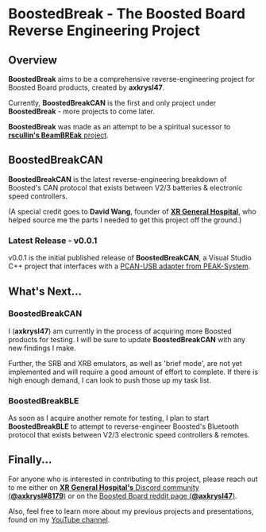 # __BoostedBreak__ - The Boosted Board Reverse Engineering Project 
## Overview
__BoostedBreak__ aims to be a comprehensive reverse-engineering project for Boosted Board products, created by __axkrysl47__.

Currently, __BoostedBreakCAN__ is the first and only project under __BoostedBreak__ - more projects to come later.

__BoostedBreak__ was made as an attempt to be a spiritual sucessor to [__rscullin's BeamBREak__ project](https://beambreak.org/).

## __BoostedBreakCAN__

__BoostedBreakCAN__ is the latest reverse-engineering breakdown of Boosted's CAN protocol that exists between V2/3 batteries & electronic speed controllers.

(A special credit goes to __David Wang__, founder of [__XR General Hospital__](https://www.xrgeneralhospital.com/), who helped source me the parts I needed to get this project off the ground.)

### Latest Release - v0.0.1
v0.0.1 is the initial published release of __BoostedBreakCAN__, a Visual Studio C++ project that interfaces with a [PCAN-USB adapter from PEAK-System](https://www.peak-system.com/PCAN-USB.199.0.html?&L=1).

## What's Next...

### __BoostedBreakCAN__

I (__axkrysl47__) am currently in the process of acquiring more Boosted products for testing. I will be sure to update __BoostedBreakCAN__ with any new findings I make.

Further, the SRB and XRB emulators, as well as 'brief mode', are not yet implemented and will require a good amount of effort to complete. If there is high enough demand, I can look to push those up my task list.

### __BoostedBreakBLE__

As soon as I acquire another remote for testing, I plan to start __BoostedBreakBLE__ to attempt to reverse-engineer Boosted's Bluetooth protocol that exists between V2/3 electronic speed controllers & remotes.

## Finally...

For anyone who is interested in contributing to this project, please reach out to me either on [__XR General Hospital's__ Discord community (__@axkrysl#8179__)](https://www.xrgeneralhospital.com/) or on the [Boosted Board reddit page (__@axkrysl47__)](https://www.reddit.com/r/boostedboards/).

Also, feel free to learn more about my previous projects and presentations, found on my [YouTube channel](https://www.youtube.com/channel/UCpVc9cm2N4pmNLKEEjk7v3w).
